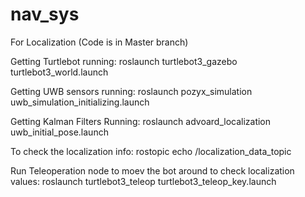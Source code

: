 # nav_sys

For Localization (Code is in Master branch)

Getting Turtlebot running:
roslaunch turtlebot3_gazebo turtlebot3_world.launch

Getting UWB sensors running:
roslaunch pozyx_simulation uwb_simulation_initializing.launch

Getting Kalman Filters Running:
roslaunch advoard_localization uwb_initial_pose.launch

To check the localization info:
rostopic echo /localization_data_topic

Run Teleoperation node to moev the bot around to check localization values:
roslaunch turtlebot3_teleop turtlebot3_teleop_key.launch
